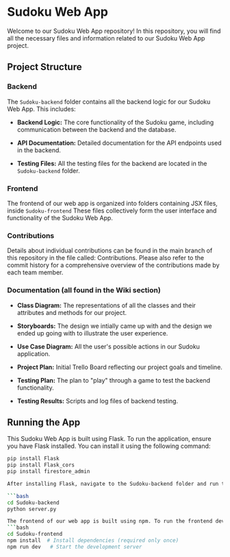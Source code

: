 # Sudoku Web App

Welcome to our Sudoku Web App repository! In this repository, you will find all the necessary files and information related to our Sudoku Web App project.
## Project Structure

### Backend

The `Sudoku-backend` folder contains all the backend logic for our Sudoku Web App. This includes:

- **Backend Logic:** The core functionality of the Sudoku game, including communication between the backend and the database.
  
- **API Documentation:** Detailed documentation for the API endpoints used in the backend.

- **Testing Files:** All the testing files for the backend are located in the `Sudoku-backend` folder.

### Frontend

The frontend of our web app is organized into folders containing JSX files, inside `Sudoku-frontend`  These files collectively form the user interface and functionality of the Sudoku Web App.

### Contributions

Details about individual contributions can be found in the main branch of this repository in the file called: Contributions. Please also refer to the commit history for a comprehensive overview of the contributions made by each team member.

### Documentation (all found in the Wiki section)

- **Class Diagram:** The representations of all the classes and their attributes and methods for our project.
  
- **Storyboards:** The design we intially came up with and the design we ended up going with to illustrate the user experience.

- **Use Case Diagram:** All the user's possible actions in our Sudoku application.

- **Project Plan:** Initial Trello Board reflecting our project goals and timeline.

- **Testing Plan:** The plan to "play" through a game to test the backend functionality.

- **Testing Results:** Scripts and log files of backend testing.

## Running the App

This Sudoku Web App is built using Flask. To run the application, ensure you have Flask installed. You can install it using the following command:

```bash
pip install Flask
pip install Flask_cors
pip install firestore_admin

After installing Flask, navigate to the Sudoku-backend folder and run the following commands to start the Flask app:

```bash
cd Sudoku-backend
python server.py

The frontend of our web app is built using npm. To run the frontend development server, navigate to the Sudoku-frontend folder and run the following commands:
```bash
cd Sudoku-frontend
npm install  # Install dependencies (required only once)
npm run dev   # Start the development server


